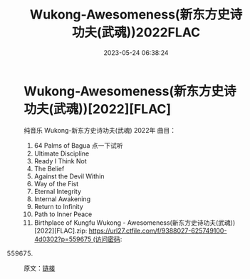 ﻿---
title: Wukong-Awesomeness(新东方史诗功夫(武魂))2022FLAC
date: 2023-05-24 06:38:24
categories: 古典音乐、新世纪、纯音雅乐
tags: 纯音雅乐
---
# Wukong-Awesomeness(新东方史诗功夫(武魂))[2022][FLAC]

纯音乐
Wukong-新东方史诗功夫(武魂)
2022年
曲目：
1. 64 Palms of Bagua
点一下试听
2. Ultimate Discipline
3. Ready I Think Not
4. The Belief
5. Against the Devil Within
6. Way of the Fist
7. Eternal Integrity
8. Internal Awakening
9. Return to Infinity
10. Path to Inner Peace
11. Birthplace of Kungfu
Wukong - Awesomeness(新东方史诗功夫(武魂))
[2022][FLAC].zip: https://url27.ctfile.com/f/9388027-625749100-4d0302?p=559675 (访问密码:
559675)
原文：[链接](https://blog.sina.com.cn/s/blog_1647c7e760103120k.html)